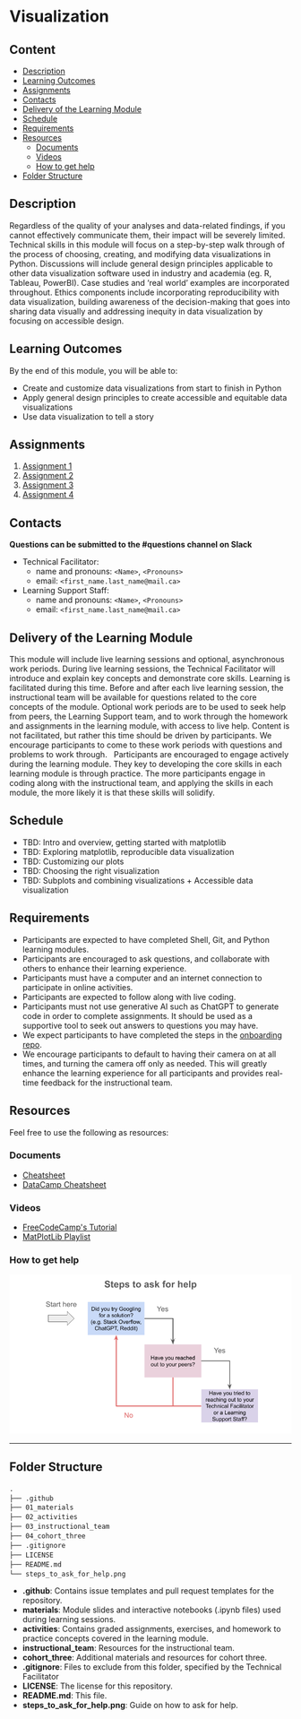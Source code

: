 # Visualization

## Content

* [Description](#description)
* [Learning Outcomes](#learning-outcomes)
* [Assignments](#assignments)
* [Contacts](#contacts)
* [Delivery of the Learning Module](#delivery-of-the-learning-module)
* [Schedule](#schedule)
* [Requirements](#requirements)
* [Resources](#resources)
  + [Documents](#documents)
  + [Videos](#videos)
  + [How to get help](#how-to-get-help)
* [Folder Structure](#folder-structure)

## Description
Regardless of the quality of your analyses and data-related findings, if you cannot effectively communicate them, their impact will be severely limited. Technical skills in this module will focus on a step-by-step walk through of the process of choosing, creating, and modifying data visualizations in Python. Discussions will include general design principles applicable to other data visualization software used in industry and academia (eg. R, Tableau, PowerBI). Case studies and ‘real world’ examples are incorporated throughout. Ethics components include incorporating reproducibility with data visualization, building awareness of the decision-making that goes into sharing data visually and addressing inequity in data visualization by focusing on accessible design.

## Learning Outcomes
By the end of this module, you will be able to:

*	Create and customize data visualizations from start to finish in Python
*	Apply general design principles to create accessible and equitable data visualizations
* Use data visualization to tell a story

## Assignments 

[](./02_activities/assignments/assignment_1.md)
1. [Assignment 1](./02_activities/assignments/assignment_1.md)
2. [Assignment 2](./02_activities/assignments/assignment_2.md)
3. [Assignment 3](./02_activities/assignments/assignment_3.md)
4. [Assignment 4](./02_activities/assignments/assignment_4.md)

## Contacts
**Questions can be submitted to the #questions channel on Slack**

* Technical Facilitator: 
  * name and pronouns: `<Name>`, `<Pronouns>` 
  * email: `<first_name.last_name@mail.ca>`
* Learning Support Staff: 
  * name and pronouns: `<Name>`, `<Pronouns>` 
  * email: `<first_name.last_name@mail.ca>`

## Delivery of the Learning Module
This module will include live learning sessions and optional, asynchronous work periods. During live learning sessions, the Technical Facilitator will introduce and explain key concepts and demonstrate core skills. Learning is facilitated during this time. Before and after each live learning session, the instructional team will be available for questions related to the core concepts of the module. Optional work periods are to be used to seek help from peers, the Learning Support team, and to work through the homework and assignments in the learning module, with access to live help. Content is not facilitated, but rather this time should be driven by participants. We encourage participants to come to these work periods with questions and problems to work through. 
 
Participants are encouraged to engage actively during the learning module. They key to developing the core skills in each learning module is through practice. The more participants engage in coding along with the instructional team, and applying the skills in each module, the more likely it is that these skills will solidify. 

## Schedule
* TBD: Intro and overview, getting started with matplotlib
* TBD: Exploring matplotlib, reproducible data visualization
* TBD: Customizing our plots
* TBD: Choosing the right visualization 
* TBD: Subplots and combining visualizations + Accessible data visualization

## Requirements
* Participants are expected to have completed Shell, Git, and Python learning modules.
* Participants are encouraged to ask questions, and collaborate with others to enhance their learning experience.
* Participants must have a computer and an internet connection to participate in online activities.
* Participants are expected to follow along with live coding.
* Participants must not use generative AI such as ChatGPT to generate code in order to complete assignments. It should be used as a supportive tool to seek out answers to questions you may have.
* We expect participants to have completed the steps in the [onboarding repo](https://github.com/UofT-DSI/onboarding/).
* We encourage participants to default to having their camera on at all times, and turning the camera off only as needed. This will greatly enhance the learning experience for all participants and provides real-time feedback for the instructional team. 

## Resources
Feel free to use the following as resources:

### Documents
- [Cheatsheet](https://matplotlib.org/cheatsheets/)
- [DataCamp Cheatsheet](https://www.datacamp.com/cheat-sheet/matplotlib-cheat-sheet-plotting-in-python)

### Videos
- [FreeCodeCamp's Tutorial](https://www.youtube.com/watch?v=3Xc3CA655Y4)
- [MatPlotLib Playlist](https://www.youtube.com/playlist?list=PL-osiE80TeTvipOqomVEeZ1HRrcEvtZB_)

### How to get help
![image](./steps_to_ask_for_help.png)

<hr>

## Folder Structure

```markdown
.
├── .github
├── 01_materials
├── 02_activities
├── 03_instructional_team
├── 04_cohort_three
├── .gitignore
├── LICENSE
├── README.md
└── steps_to_ask_for_help.png
```

* **.github**: Contains issue templates and pull request templates for the repository.
* **materials**: Module slides and interactive notebooks (.ipynb files) used during learning sessions.
* **activities**: Contains graded assignments, exercises, and homework to practice concepts covered in the learning module.
* **instructional_team**: Resources for the instructional team.
* **cohort_three**: Additional materials and resources for cohort three.
* **.gitignore**: Files to exclude from this folder, specified by the Technical Facilitator
* **LICENSE**: The license for this repository.
* **README.md**: This file.
* **steps_to_ask_for_help.png**: Guide on how to ask for help.

